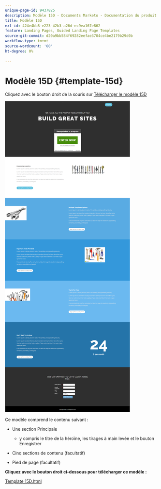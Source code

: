 ```yaml
---
unique-page-id: 9437825
description: Modèle 15D - Documents Marketo - Documentation du produit
title: Modèle 15D
exl-id: 424e4bb8-e223-42b3-a26d-ec9ea167e862
feature: Landing Pages, Guided Landing Page Templates
source-git-commit: d20a9bb584f69282eefae3704ce4be2179b29d0b
workflow-type: tm+mt
source-wordcount: '60'
ht-degree: 0%

---
```


# Modèle 15D {#template-15d}

Cliquez avec le bouton droit de la souris sur [Télécharger le modèle 15D](https://experienceleague.adobe.com/landing/marketo/lp-templates/template-15d.html)

![](assets/image2015-8-13-13-3a56-3a26.png)

Ce modèle comprend le contenu suivant :

* Une section Principale

   * y compris le titre de la héroïne, les tirages à main levée et le bouton Enregistrer

* Cinq sections de contenu (facultatif)
* Pied de page (facultatif)

**Cliquez avec le bouton droit ci-dessous pour télécharger ce modèle :**

[Template 15D.html](https://experienceleague.adobe.com/landing/marketo/lp-templates/template-15d.html)
